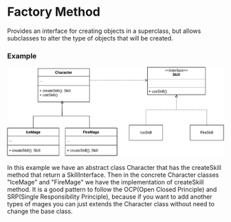 # Factory Method
Provides an interface for creating objects in a superclass, but allows subclasses to alter the type of objects that will be created.

### Example
![alt text](images/FactoryMethod.png)

In this example we have an abstract class Character that has the createSkill method that return a SkillInterface.
Then in the concrete Character classes "IceMage" and "FireMage" we have the implementation of createSkill method. It is a good pattern
to follow the OCP(Open Closed Principle) and SRP(Single Responsibility Principle), because if you want to add
another types of mages you can just extends the Character class without need to change the base class.